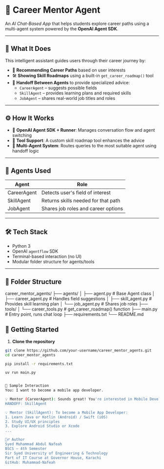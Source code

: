 # 💼 Career Mentor Agent

An *AI Chat-Based App* that helps students explore career paths using a multi-agent system powered by the **OpenAI Agent SDK**.

---

## 🌟 What It Does

This intelligent assistant guides users through their career journey by:

- 🎯 **Recommending Career Paths** based on user interests
- 🛠️ **Showing Skill Roadmaps** using a built-in `get_career_roadmap()` tool
- 🔄 **Handoff Between Agents** to provide specialized advice:
  - `CareerAgent` – suggests possible fields
  - `SkillAgent` – provides learning plans and required skills
  - `JobAgent` – shares real-world job titles and roles

---

## ⚙️ How It Works

- 🔁 **OpenAI Agent SDK + Runner**: Manages conversation flow and agent switching
- 🧰 **Tool Support**: A custom skill roadmap tool enhances the advice
- 🤖 **Multi-Agent System**: Routes queries to the most suitable agent using handoff logic

---

## 🧠 Agents Used

| Agent        | Role                                |
|--------------|-------------------------------------|
| CareerAgent  | Detects user's field of interest    |
| SkillAgent   | Returns skills needed for that path |
| JobAgent     | Shares job roles and career options |

---

## 🛠️ Tech Stack

- Python 3
- OpenAI `agentflow` SDK
- Terminal-based interaction (no UI)
- Modular folder structure for agents/tools

---

## 📁 Folder Structure

career_mentor_agents/
├── agents/
│ ├── agent.py # Base Agent class
│ ├── career_agent.py # Handles field suggestions
│ ├── skill_agent.py # Provides skill learning plan
│ └── job_agent.py # Shares job roles
├── tools/
│ └── career_tools.py # get_career_roadmap() function
├── main.py # Entry point, runs chat loop
├── requirements.txt
└── README.md

## 🚀 Getting Started

1. **Clone the repository**
```bash
git clone https://github.com/your-username/career_mentor_agents.git
cd career_mentor_agents

pip install -r requirements.txt

uv run main.py


💬 Sample Interaction
You: I want to become a mobile app developer.

💡 Mentor (CareerAgent): Sounds great! You're interested in Mobile Development.
HANDOFF: SkillAgent

💡 Mentor (SkillAgent): To become a Mobile App Developer:
1. Learn Java or Kotlin (Android) / Swift (iOS)
2. Study UI/UX principles
3. Explore Android Studio or Xcode
...

🙋‍♂️ Author
Syed Muhammad Abdul Nafeah
BSCS – 4th Semester
Sir Syed University of Engineering & Technology
Part of IT Course at Governor House, Karachi
GitHub: Muhammad-Nafeah
